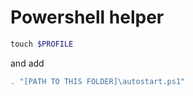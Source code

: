 # Powershell helper

```powershell
touch $PROFILE
``` 

and add 

```powershell
. "[PATH TO THIS FOLDER]\autostart.ps1"
```